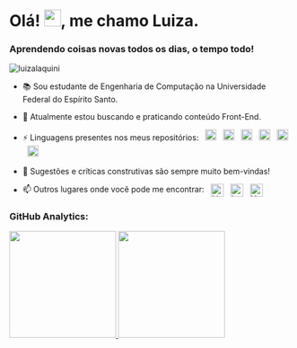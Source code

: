 <!--
**luizalaquini/luizalaquini** is a ✨ _special_ ✨ repository because its `README.md` (this file) appears on your GitHub profile.
-->
<h1>Olá! <img src="https://raw.githubusercontent.com/kaueMarques/kaueMarques/master/hi.gif" width="30px">, me chamo Luiza.</h1>
<h3>Aprendendo coisas novas todos os dias, o tempo todo!</h3>
<p align="left"> <img src="https://komarev.com/ghpvc/?username=luizalaquini&style=flat-square&color=blueviolet" alt="luizalaquini" /> </p>

- 📚 Sou estudante de Engenharia de Computação na Universidade Federal do Espírito Santo.

- 🌱 Atualmente estou buscando e praticando conteúdo Front-End.

- ⚡ Linguagens presentes nos meus repositórios: &nbsp; <img src="https://upload.wikimedia.org/wikipedia/commons/thumb/8/80/HTML5_logo_resized.svg/1200px-HTML5_logo_resized.svg.png" height=20 alt="html5"/> &nbsp; <img src="https://upload.wikimedia.org/wikipedia/commons/thumb/d/d5/CSS3_logo_and_wordmark.svg/1200px-CSS3_logo_and_wordmark.svg.png" height=20 alt="css3"/> &nbsp; <img src="https://upload.wikimedia.org/wikipedia/commons/thumb/9/99/Unofficial_JavaScript_logo_2.svg/1024px-Unofficial_JavaScript_logo_2.svg.png" width=20 height=20 alt="javascript"/> &nbsp; <img src="https://upload.wikimedia.org/wikipedia/commons/1/18/C_Programming_Language.svg" height=20 alt="c"/> &nbsp; <img src="https://upload.wikimedia.org/wikipedia/commons/1/18/ISO_C%2B%2B_Logo.svg" width=20 height=20 alt="cpp"/> &nbsp; <img src="https://seeklogo.com/images/J/java-logo-41D4155FC3-seeklogo.com.png" height=20 alt="java"/> 

- 💬 Sugestões e críticas construtivas são sempre muito bem-vindas!

- 📫 Outros lugares onde você pode me encontrar: &nbsp; <a href="https://www.linkedin.com/in/luizalaquini/" target="_blank"><img align="center" src="https://cdn.jsdelivr.net/npm/simple-icons@3.0.1/icons/linkedin.svg" alt="LinkedIn" height="23" width="23" /></a> &nbsp;
<a href="https://www.instagram.com/luizalaquini/" target="_blank"><img align="center" src="https://cdn.jsdelivr.net/npm/simple-icons@3.0.1/icons/instagram.svg" alt="Instagram" height="23" width="23" /></a> &nbsp;
<a href="https://www.youtube.com/c/LuizaLaquini" target="_blank"><img align="center" src="https://cdn.jsdelivr.net/npm/simple-icons@3.0.1/icons/youtube.svg" alt="Youtube" height="23" width="23" /></a>

 ### GitHub Analytics:
        
 <p align="left">
  <a href="https://github.com/luizalaquini">
  <img height="190em" src="https://github-readme-stats.vercel.app/api?username=luizalaquini&layout=compact&show_icons=true&theme=tokyonight&include_all_commits=true&count_private=true"/>
  <img height="190em" src="https://github-readme-stats.vercel.app/api/top-langs/?username=luizalaquini&layout=compact&langs_count=7&theme=tokyonight"/>
  </a>
</p>

<!--
Here are some ideas to get you started:

- 🔭 I’m currently working on ...
- 🌱 I’m currently learning ...
- 👯 I’m looking to collaborate on ...
- 🤔 I’m looking for help with ...
- 💬 Ask me about ...
- 📫 How to reach me: ...
- 😄 Pronouns: ...
- ⚡ Fun fact: ...
-->
